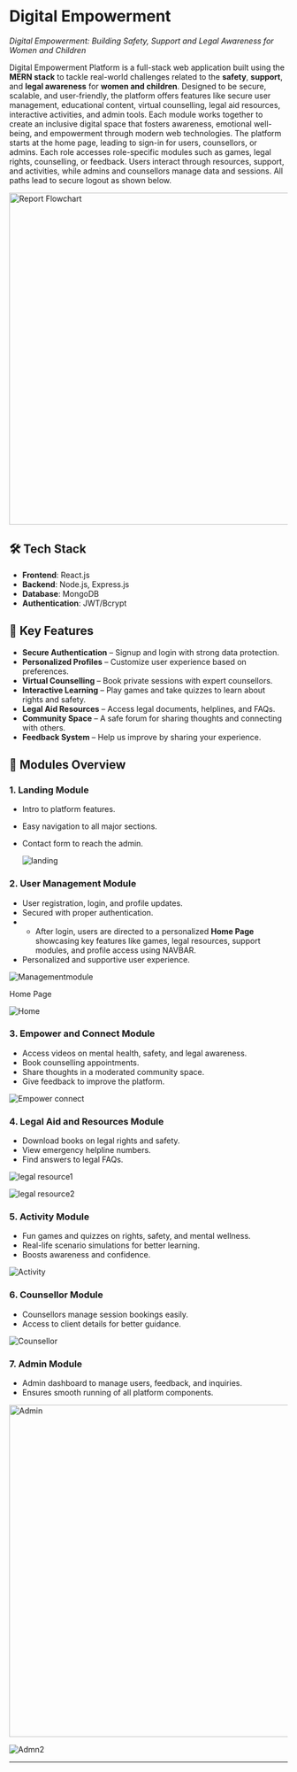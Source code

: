 # Digital Empowerment 
*Digital Empowerment: Building Safety, Support and Legal Awareness for Women and Children* 

Digital Empowerment Platform is a full-stack web application built using the **MERN stack** to tackle real-world challenges related to the **safety**, **support**, and **legal awareness** for **women and children**. Designed to be secure, scalable, and user-friendly, the platform offers features like secure user management, educational content, virtual counselling, legal aid resources, interactive activities, and admin tools. Each module works together to create an inclusive digital space that fosters awareness, emotional well-being, and empowerment through modern web technologies.
The platform starts at the home page, leading to sign-in for users, counsellors, or admins. Each role accesses role-specific modules such as games, legal rights, counselling, or feedback. Users interact through resources, support, and activities, while admins and counsellors manage data and sessions. All paths lead to secure logout as shown below.
<p align="left">
  <img src="https://github.com/user-attachments/assets/8d1f4bd9-5ffd-442b-b315-40506818ba02" alt="Report Flowchart" width="600"/>
</p>


## 🛠️ Tech Stack

- **Frontend**: React.js
- **Backend**: Node.js, Express.js
- **Database**: MongoDB
- **Authentication**: JWT/Bcrypt

## 🌟 Key Features

- **Secure Authentication** – Signup and login with strong data protection.
- **Personalized Profiles** – Customize user experience based on preferences.
- **Virtual Counselling** – Book private sessions with expert counsellors.
- **Interactive Learning** – Play games and take quizzes to learn about rights and safety.
- **Legal Aid Resources** – Access legal documents, helplines, and FAQs.
- **Community Space** – A safe forum for sharing thoughts and connecting with others.
- **Feedback System** – Help us improve by sharing your experience.

## 🧩 Modules Overview

### 1. Landing Module
- Intro to platform features.
- Easy navigation to all major sections.
- Contact form to reach the admin.
  
  ![landing](https://github.com/user-attachments/assets/5260ddd9-2e2c-4b76-91d6-f4632295405b)


### 2. User Management Module
- User registration, login, and profile updates.
- Secured with proper authentication.
- - After login, users are directed to a personalized **Home Page** showcasing key features like games, legal resources, support modules, and profile access using NAVBAR.
- Personalized and supportive user experience.
  
![Managementmodule](https://github.com/user-attachments/assets/330c1692-5bb4-4232-bc97-3e98c2b715a6)

Home Page

![Home](https://github.com/user-attachments/assets/00554b41-3257-4407-bea1-edf42ea00ac1)


### 3. Empower and Connect Module
- Access videos on mental health, safety, and legal awareness.
- Book counselling appointments.
- Share thoughts in a moderated community space.
- Give feedback to improve the platform.
  
![Empower connect](https://github.com/user-attachments/assets/a53164dd-89b6-421c-bfb6-753116270afd)


### 4. Legal Aid and Resources Module
- Download books on legal rights and safety.
- View emergency helpline numbers.
- Find answers to legal FAQs.
  
![legal resource1](https://github.com/user-attachments/assets/c4260408-bf73-4e2f-b858-26fe94178afd)

![legal resource2](https://github.com/user-attachments/assets/e609fdf1-4f95-46b8-bf75-cf37cada3040)


### 5. Activity Module
- Fun games and quizzes on rights, safety, and mental wellness.
- Real-life scenario simulations for better learning.
- Boosts awareness and confidence.
  
![Activity](https://github.com/user-attachments/assets/892c7d88-1578-473b-a55d-3e3d4cda12ae)


### 6. Counsellor Module
- Counsellors manage session bookings easily.
- Access to client details for better guidance.

![Counsellor](https://github.com/user-attachments/assets/3fc2a7c0-1efa-44d8-a77f-4c06c77b1253)

### 7. Admin Module
- Admin dashboard to manage users, feedback, and inquiries.
- Ensures smooth running of all platform components.

<p align="left">
  <img src="https://github.com/user-attachments/assets/058ba96f-c018-49b6-a266-d6651f374262" alt="Admin" width="600"/>
</p>

![Admn2](https://github.com/user-attachments/assets/c4217ad2-7174-411f-876f-65bed6ad21d2)

---
